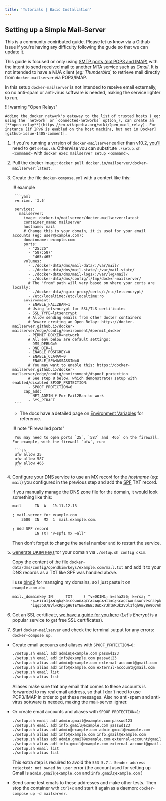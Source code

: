 ```yaml
---
title: 'Tutorials | Basic Installation'
---
```


## Setting up a Simple Mail-Server

This is a community contributed guide. Please let us know via a Github Issue if you're having any difficulty following the guide so that we can update it.

This guide is focused on only using [SMTP ports (not POP3 and IMAP)][docs-ports] with the intent to send received mail to another MTA service such as _Gmail_. It is not intended to have a MUA client (_eg: Thunderbird_) to retrieve mail directly from `docker-mailserver` via POP3/IMAP.

In this setup `docker-mailserver` is not intended to receive email externally, so no anti-spam or anti-virus software is needed, making the service lighter to run.

!!! warning "Open Relays"

    Adding the docker network's gateway to the list of trusted hosts (_eg: using the `network` or `connected-networks` option_), can create an [**open relay**](https://en.wikipedia.org/wiki/Open_mail_relay). For instance [if IPv6 is enabled on the host machine, but not in Docker][github-issue-1405-comment].

1. If you're running a version of `docker-mailserver` earlier than v10.2, [you'll need to get `setup.sh`][docs-setup-script]. Otherwise you can substitute `./setup.sh <command>` with `docker exec mailserver setup <command>`.

2. Pull the docker image: `docker pull docker.io/mailserver/docker-mailserver:latest`.

3. Create the file `docker-compose.yml` with a content like this:

    !!! example

        ```yaml
        version: '3.8'

        services:
          mailserver:
            image: docker.io/mailserver/docker-mailserver:latest
            container_name: mailserver
            hostname: mail
            # Change this to your domain, it is used for your email accounts (eg: user@example.com):
            domainname: example.com
            ports:
              - "25:25"
              - "587:587"
              - "465:465"
            volumes:
              - ./docker-data/dms/mail-data/:/var/mail/
              - ./docker-data/dms/mail-state/:/var/mail-state/
              - ./docker-data/dms/mail-logs/:/var/log/mail/
              - ./docker-data/dms/config/:/tmp/docker-mailserver/
              # The "from" path will vary based on where your certs are locally:
              - ./docker-data/nginx-proxy/certs/:/etc/letsencrypt/
              - /etc/localtime:/etc/localtime:ro
            environment:
              - ENABLE_FAIL2BAN=1
              # Using letsencrypt for SSL/TLS certificates
              - SSL_TYPE=letsencrypt
              # Allow sending emails from other docker containers
              # Beware creating an Open Relay: https://docker-mailserver.github.io/docker-mailserver/edge/config/environment/#permit_docker
              - PERMIT_DOCKER=network
              # All env below are default settings:
              - DMS_DEBUG=0
              - ONE_DIR=1
              - ENABLE_POSTGREY=0
              - ENABLE_CLAMAV=0
              - ENABLE_SPAMASSASSIN=0
              # You may want to enable this: https://docker-mailserver.github.io/docker-mailserver/edge/config/environment/#spoof_protection
              # See step 8 below, which demonstrates setup with enabled/disabled SPOOF_PROTECTION:
              - SPOOF_PROTECTION=0
            cap_add:
              - NET_ADMIN # For Fail2Ban to work
              - SYS_PTRACE
        ```

    - The docs have a detailed page on [Environment Variables][docs-environment] for reference.

    !!! note "Firewalled ports"

        You may need to open ports `25`, `587` and `465` on the firewall. For example, with the firewall `ufw`, run:

        ```sh
        ufw allow 25
        ufw allow 587
        ufw allow 465
        ```

4. Configure your DNS service to use an MX record for the _hostname_ (eg: `mail`) you configured in the previous step and add the [SPF][docs-spf] TXT record.

    If you manually manage the DNS zone file for the domain, it would look something like this:

    ```txt
    mail      IN  A   10.11.12.13

    ; mail-server for example.com
        3600  IN  MX  1  mail.example.com.

    ; Add SPF record
              IN TXT "v=spf1 mx ~all"
    ```

    Then don't forget to change the serial number and to restart the service.

5. [Generate DKIM keys][docs-dkim] for your domain via `./setup.sh config dkim`.

    Copy the content of the file `docker-data/dms/config/opendkim/keys/example.com/mail.txt` and add it to your DNS records as a TXT like SPF was handled above.

    I use [bind9](https://github.com/docker-scripts/bind9) for managing my domains, so I just paste it on `example.com.db`:

    ```txt
    mail._domainkey IN      TXT     ( "v=DKIM1; h=sha256; k=rsa; "
            "p=MIIBIjANBgkqhkiG9w0BAQEFACAQ8AMIIBCgKCAQEAaH5KuPYPSF3Ppkt466BDMAFGOA4mgqn4oPjZ5BbFlYA9l5jU3bgzRj3l6/Q1n5a9lQs5fNZ7A/HtY0aMvs3nGE4oi+LTejt1jblMhV/OfJyRCunQBIGp0s8G9kIUBzyKJpDayk2+KJSJt/lxL9Iiy0DE5hIv62ZPP6AaTdHBAsJosLFeAzuLFHQ6USyQRojefqFQtgYqWQ2JiZQ3"
            "iqq3bD/BVlwKRp5gH6TEYEmx8EBJUuDxrJhkWRUk2VDl1fqhVBy8A9O7Ah+85nMrlOHIFsTaYo9o6+cDJ6t1i6G1gu+bZD0d3/3bqGLPBQV9LyEL1Rona5V7TJBGg099NQkTz1IwIDAQAB" )  ; ----- DKIM key mail for example.com
    ```

6. Get an SSL certificate, [we have a guide for you here][docs-ssl] (_Let's Encrypt_ is a popular service to get free SSL certificates).

7. Start `docker-mailserver` and check the terminal output for any errors: `docker-compose up`.

- Create email accounts and aliases with `SPOOF_PROTECTION=0`:

    ```sh
    ./setup.sh email add admin@example.com passwd123
    ./setup.sh email add info@example.com passwd123
    ./setup.sh alias add admin@example.com external-account@gmail.com
    ./setup.sh alias add info@example.com external-account@gmail.com
    ./setup.sh email list
    ./setup.sh alias list
    ```

    Aliases make sure that any email that comes to these accounts is forwarded to my real email address, so that I don't need to use POP3/IMAP in order to get these messages. Also no anti-spam and anti-virus software is needed, making the mail-server lighter.

- Or create email accounts and aliases with `SPOOF_PROTECTION=1`:

    ```sh
    ./setup.sh email add admin.gmail@example.com passwd123
    ./setup.sh email add info.gmail@example.com passwd123
    ./setup.sh alias add admin@example.com admin.gmail@example.com
    ./setup.sh alias add info@example.com info.gmail@example.com
    ./setup.sh alias add admin.gmail@example.com external-account@gmail.com
    ./setup.sh alias add info.gmail@example.com external-account@gmail.com
    ./setup.sh email list
    ./setup.sh alias list
    ```

    This extra step is required to avoid the `553 5.7.1 Sender address rejected: not owned by user` error (the account used for setting up Gmail is `admin.gmail@example.com` and `info.gmail@example.com` )

- Send some test emails to these addresses and make other tests. Then stop the container with `ctrl+c` and start it again as a daemon: `docker-compose up -d mailserver`.

[docs-ports]: ../../config/security/understanding-the-ports.md
[docs-setup-script]: ../../config/setup.sh.md
[docs-environment]: ../../config/environment.md
[docs-spf]: ../../config/best-practice/spf.md
[docs-dkim]: ../../config/best-practice/dkim.md
[docs-ssl]: ../../config/security/ssl.md#lets-encrypt-recommended

[github-issue-1405-comment]: https://github.com/docker-mailserver/docker-mailserver/issues/1405#issuecomment-590106498
